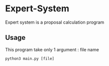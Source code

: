 # Expert-System

Expert system is a proposal calculation program

## Usage

This program take only 1 argument : file name

```
python3 main.py [file]
```
